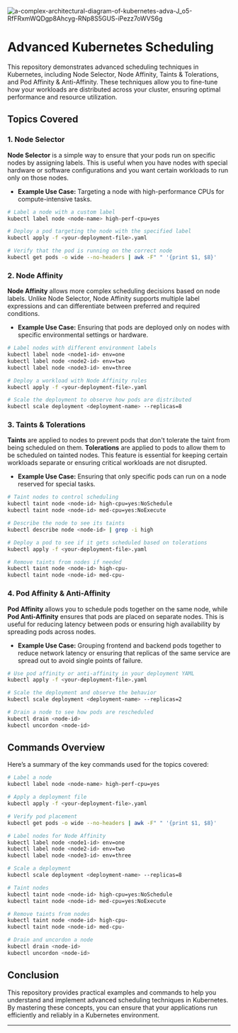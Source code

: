 
![a-complex-architectural-diagram-of-kubernetes-adva-J_o5-RfFRxmWQDgp8Ahcyg-RNp8S5GUS-iPezz7oWVS6g](https://github.com/user-attachments/assets/457d85ae-4b18-430a-81a4-52ec0d3f1c3a)


# Advanced Kubernetes Scheduling

This repository demonstrates advanced scheduling techniques in Kubernetes, including Node Selector, Node Affinity, Taints & Tolerations, and Pod Affinity & Anti-Affinity. These techniques allow you to fine-tune how your workloads are distributed across your cluster, ensuring optimal performance and resource utilization.

## Topics Covered

### 1. Node Selector

**Node Selector** is a simple way to ensure that your pods run on specific nodes by assigning labels. This is useful when you have nodes with special hardware or software configurations and you want certain workloads to run only on those nodes.

- **Example Use Case:** Targeting a node with high-performance CPUs for compute-intensive tasks.

```sh
# Label a node with a custom label
kubectl label node <node-name> high-perf-cpu=yes

# Deploy a pod targeting the node with the specified label
kubectl apply -f <your-deployment-file>.yaml

# Verify that the pod is running on the correct node
kubectl get pods -o wide --no-headers | awk -F" " '{print $1, $8}'
```

### 2. Node Affinity

**Node Affinity** allows more complex scheduling decisions based on node labels. Unlike Node Selector, Node Affinity supports multiple label expressions and can differentiate between preferred and required conditions.

- **Example Use Case:** Ensuring that pods are deployed only on nodes with specific environmental settings or hardware.

```sh
# Label nodes with different environment labels
kubectl label node <node1-id> env=one
kubectl label node <node2-id> env=two
kubectl label node <node3-id> env=three

# Deploy a workload with Node Affinity rules
kubectl apply -f <your-deployment-file>.yaml

# Scale the deployment to observe how pods are distributed
kubectl scale deployment <deployment-name> --replicas=8
```

### 3. Taints & Tolerations

**Taints** are applied to nodes to prevent pods that don't tolerate the taint from being scheduled on them. **Tolerations** are applied to pods to allow them to be scheduled on tainted nodes. This feature is essential for keeping certain workloads separate or ensuring critical workloads are not disrupted.

- **Example Use Case:** Ensuring that only specific pods can run on a node reserved for special tasks.

```sh
# Taint nodes to control scheduling
kubectl taint node <node-id> high-cpu=yes:NoSchedule
kubectl taint node <node-id> med-cpu=yes:NoExecute

# Describe the node to see its taints
kubectl describe node <node-id> | grep -i high

# Deploy a pod to see if it gets scheduled based on tolerations
kubectl apply -f <your-deployment-file>.yaml

# Remove taints from nodes if needed
kubectl taint node <node-id> high-cpu-
kubectl taint node <node-id> med-cpu-
```

### 4. Pod Affinity & Anti-Affinity

**Pod Affinity** allows you to schedule pods together on the same node, while **Pod Anti-Affinity** ensures that pods are placed on separate nodes. This is useful for reducing latency between pods or ensuring high availability by spreading pods across nodes.

- **Example Use Case:** Grouping frontend and backend pods together to reduce network latency or ensuring that replicas of the same service are spread out to avoid single points of failure.

```sh
# Use pod affinity or anti-affinity in your deployment YAML
kubectl apply -f <your-deployment-file>.yaml

# Scale the deployment and observe the behavior
kubectl scale deployment <deployment-name> --replicas=2

# Drain a node to see how pods are rescheduled
kubectl drain <node-id>
kubectl uncordon <node-id>
```

## Commands Overview

Here’s a summary of the key commands used for the topics covered:

```sh
# Label a node
kubectl label node <node-name> high-perf-cpu=yes

# Apply a deployment file
kubectl apply -f <your-deployment-file>.yaml

# Verify pod placement
kubectl get pods -o wide --no-headers | awk -F" " '{print $1, $8}'

# Label nodes for Node Affinity
kubectl label node <node1-id> env=one
kubectl label node <node2-id> env=two
kubectl label node <node3-id> env=three

# Scale a deployment
kubectl scale deployment <deployment-name> --replicas=8

# Taint nodes
kubectl taint node <node-id> high-cpu=yes:NoSchedule
kubectl taint node <node-id> med-cpu=yes:NoExecute

# Remove taints from nodes
kubectl taint node <node-id> high-cpu-
kubectl taint node <node-id> med-cpu-

# Drain and uncordon a node
kubectl drain <node-id>
kubectl uncordon <node-id>
```

## Conclusion

This repository provides practical examples and commands to help you understand and implement advanced scheduling techniques in Kubernetes. By mastering these concepts, you can ensure that your applications run efficiently and reliably in a Kubernetes environment.

---